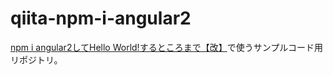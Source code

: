 # qiita-npm-i-angular2
[npm i angular2してHello World!するところまで【改】](http://qiita.com/armorik83/items/ae737ab584012a0f5876)で使うサンプルコード用リポジトリ。
